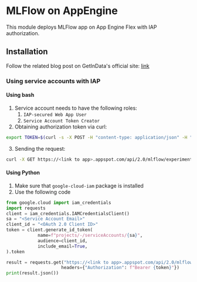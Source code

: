 # MLFlow on AppEngine
This module deploys MLFlow app on App Engine Flex with IAP authorization.

## Installation
Follow the related blog post on GetInData's official site:
[link]()

### Using service accounts with IAP
#### Using bash
1. Service account needs to have the following roles:
   1. `IAP-secured Web App User`
   2. `Service Account Token Creator`
2. Obtaining authorization token via curl:
```bash
export TOKEN=$(curl -s -X POST -H "content-type: application/json" -H "Authorization: Bearer $(gcloud auth print-access-token)" -d "{\"audience\": \"${_IAP_CLIENT_ID}\", \"includeEmail\": true }" "https://iamcredentials.googleapis.com/v1/projects/-/serviceAccounts/$(gcloud auth list --filter=status:ACTIVE --format='value(account)'):generateIdToken"  | jq -r '.token')
```
3. Sending the request:
```bash
curl -X GET https://<link to app>.appspot.com/api/2.0/mlflow/experiments/list -H "Authorization: Bearer ${TOKEN}" 
```

#### Using Python
1. Make sure that `google-cloud-iam` package is installed
2. Use the following code
```python
from google.cloud import iam_credentials
import requests
client = iam_credentials.IAMCredentialsClient()
sa = "<Service Account Email>"
client_id = "<OAuth 2.0 Client ID>"
token = client.generate_id_token(
            name=f"projects/-/serviceAccounts/{sa}",
            audience=client_id,
            include_email=True,
).token

result = requests.get("https://<link to app>.appspot.com/api/2.0/mlflow/experiments/list", 
                     headers={"Authorization": f"Bearer {token}"})
print(result.json())
```